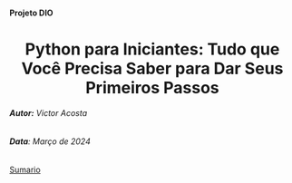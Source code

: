 #### Projeto DIO


# <h1 align = "Center">**Python para Iniciantes: Tudo que Você Precisa Saber para Dar Seus Primeiros Passos**

###### **Autor:** Victor Acosta
###### **Data**: Março de 2024



[Sumario](https://github.com/Victor-Ribeiro-Acosta/lab-natty-or-not/blob/feat/community/VictorAcosta/Projetos/Ebook/Sum%C3%A1rio.md#python-para-iniciantes)
